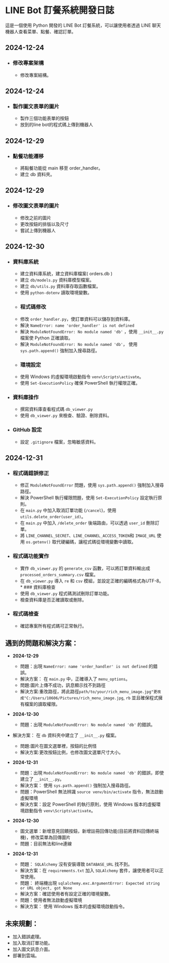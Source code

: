 # LINE Bot 訂餐系統開發日誌

這是一個使用 Python 開發的 LINE Bot 訂餐系統，可以讓使用者透過 LINE 聊天機器人查看菜單、點餐、確認訂單。

## 2024-12-24
*   ### 修改專案架構
    * 修改專案結構。
## 2024-12-24
*   ### 製作圖文表單的圖片
    * 製作三個功能表單的按鈕
    * 放到的line bot的程式碼上傳到機器人

## 2024-12-29
*   ### 點餐功能遷移
    * 將點餐功能從 main 移至 order_handler。
    * 建立 db 資料夾。
## 2024-12-29
*   ### 修改圖文表單的圖片
    * 修改之前的圖片
    * 更改按鈕的排版以及尺寸
    * 嘗試上傳到機器人

## 2024-12-30
*   ### 資料庫系統
    *  建立資料庫系統，建立資料庫檔案( orders.db )
    *  建立 `db/models.py` 資料庫模型檔案。
    *  建立 `db/utils.py` 資料庫存取函數檔案。
    *  使用 `python-dotenv` 讀取環境變數。
    *   ### 程式碼修改
    *  修改 `order_handler.py`，使訂單資料可以儲存到資料庫。
    *  解決 `NameError: name 'order_handler' is not defined`
    *  解決 `ModuleNotFoundError: No module named 'db'` ，使用 `__init__.py` 檔案使 Python 正確讀取。
    *  解決 `ModuleNotFoundError: No module named 'db'`， 使用 `sys.path.append()` 強制加入搜尋路徑。
    *   ### 環境設定
    *  使用 Windows 的虛擬環境啟動指令 `venv\Scripts\activate`。
    * 使用 `Set-ExecutionPolicy` 確保 PowerShell 執行權限正確。
*  ### 資料庫操作
    * 撰寫資料庫查看程式碼 `db_viewer.py`
    * 使用 `db_viewer.py` 來檢查、驗證、刪除資料。
*  ### GitHub 設定
    * 設定 `.gitignore` 檔案，忽略敏感資料。

## 2024-12-31
  *   ### 程式碼錯誤修正
        *  修正 `ModuleNotFoundError` 問題，使用 `sys.path.append()` 強制加入搜尋路徑。
        *  解決 PowerShell 執行權限問題，使用 `Set-ExecutionPolicy` 設定執行原則。
        *  在 `main.py` 中加入取消訂單功能 (`/cancel`)，使用 `utils.delete_order(user_id)`。
        *  在 `main.py` 中加入 `/delete_order` 後端路由，可以透過 `user_id` 刪除訂單。
        *  將 `LINE_CHANNEL_SECRET`、`LINE_CHANNEL_ACCESS_TOKEN`和 `IMAGE_URL` 使用 `os.getenv()` 取代硬編碼，讓程式碼從環境變數中讀取。
  *  ### 程式碼功能實作
        *  實作 `db_viewer.py` 的 `generate_csv` 函數，可以將訂單資料輸出成 `processed_orders_summary.csv` 檔案。
        * 在 `db_viewer.py` 導入 `re` 和 `csv` 模組，並設定正確的編碼格式為UTF-8。
    *  ### 資料庫檢查
        *  使用 `db_viewer.py` 程式碼測試刪除訂單功能。
        *  檢查資料庫是否正確讀取或刪除。
   *  ### 程式碼檢查
       *  確認專案所有程式碼可正常執行。

## 遇到的問題和解決方案：

*   **2024-12-29**
     *  問題：出現 `NameError: name 'order_handler' is not defined` 的錯誤。
     *  解決方案： 在 `main.py` 中，正確導入了 `menu_options`。
     *  問題:圖片上傳不成功，訊息顯示找不到路徑
     *  解決方案:重改路徑，將此路徑`path/to/your/rich_menu_image.jpg"更改成"C:/Users/10606/Pictures/rich_menu_image.jpg`, `rb`
      並且確保程式擁有檔案的讀取權限。
*   **2024-12-30**
    *  問題：出現 `ModuleNotFoundError: No module named 'db'` 的錯誤。
*   解決方案： 在 `db` 資料夾中建立了 `__init__.py` 檔案。
    * 問題:圖片在圖文選單裡，按鈕的比例怪
    * 解決方案:更改按鈕比例，也修改圖文選單尺寸大小。

*  **2024-12-31**
     *  問題：出現 `ModuleNotFoundError: No module named 'db'` 的錯誤，即使建立了 `__init__.py`。
     *  解決方案： 使用 `sys.path.append()` 強制加入搜尋路徑。
    *  問題：PowerShell 無法辨識 `source venv/bin/activate` 指令，無法啟動虛擬環境
    * 解決方案：設定 PowerShell 的執行原則，使用 Windows 版本的虛擬環境啟動指令 `venv\Scripts\activate`。

*  **2024-12-30**
    * 圖文選單：新增意見回饋按鈕，新增註冊回傳功能(目前將資料回傳終端機)，修改菜單為回傳圖片
    * 問題：目前無法和line連線


*  **2024-12-31**
    *  問題： `SQLAlchemy` 沒有安裝導致 `DATABASE_URL` 找不到。
    *  解決方案：在 `requirements.txt` 加入 `SQLAlchemy` 套件，讓使用者可以正常使用。
    *  問題： 終端機出現 `sqlalchemy.exc.ArgumentError: Expected string or URL object, got None`
    *  解決方案：確認使用者有設定正確的環境變數。
    * 問題：使用者無法啟動虛擬環境
    * 解決方案： 使用 Windows 版本的虛擬環境啟動指令。
    

## 未來規劃：
*   加入錯誤處理。
*   加入取消訂單功能。
*   加入圖文訊息介面。
*   部署到雲端。